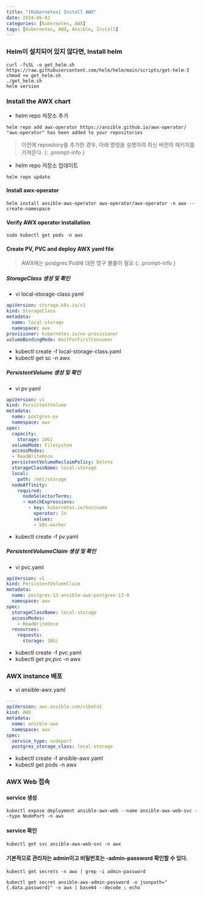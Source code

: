 ```yaml
---
title: "[Kubernetes] Install AWX"
date: 2024-06-02
categories: [Kubernetes, AWX]
tags: [Kubernetes, AWX, Ansible, Install]
---
```


### Helm이 설치되어 있지 않다면, Install helm
```
curl -fsSL -o get_helm.sh https://raw.githubusercontent.com/helm/helm/main/scripts/get-helm-3
chmod +x get_helm.sh
./get_helm.sh
helm version
```

### Install the AWX chart
- helm repo 저장소 추가
```
helm repo add awx-operator https://ansible.github.io/awx-operator/
"awx-operator" has been added to your repositories
```

> 이전에 repository를 추가한 경우, 아래 명령을 실행하여 최신 버전의 패키지를 가져온다.
{: .prompt-info }

- helm repo 저장소 업데이트
```
helm repo update
```

#### Install awx-operator
```
helm install ansible-awx-operator awx-operator/awx-operator -n awx --create-namespace
```

#### Verify AWX operator installation
```
sudo kubectl get pods -n awx
```

#### Create PV, PVC and deploy AWX yaml file

> AWX에는 postgres Pod에 대한 영구 볼륨이 필요
{: .prompt-info }

##### StorageClass 생성 및 확인
- vi local-storage-class.yaml
```yaml
apiVersion: storage.k8s.io/v1
kind: StorageClass
metadata:
  name: local-storage
  namespace: awx
provisioner: kubernetes.io/no-provisioner
volumeBindingMode: WaitForFirstConsumer
```

- kubectl create -f local-storage-class.yaml
- kubectl get sc -n awx

##### PersistentVolume 생성 및 확인
- vi pv.yaml

```yaml
apiVersion: v1
kind: PersistentVolume
metadata:
  name: postgres-pv
  namespace: awx
spec:
  capacity:
    storage: 10Gi
  volumeMode: Filesystem
  accessModes:
  - ReadWriteOnce
  persistentVolumeReclaimPolicy: Delete
  storageClassName: local-storage
  local:
    path: /mnt/storage
  nodeAffinity:
    required:
      nodeSelectorTerms:
      - matchExpressions:
        - key: kubernetes.io/hostname
          operator: In
          values:
          - k8s-worker
```

- kubectl create -f pv.yaml

##### PersistentVolumeClaim 생성 및 확인
- vi pvc.yaml

```yaml
apiVersion: v1
kind: PersistentVolumeClaim
metadata:
  name: postgres-13-ansible-awx-postgres-13-0
  namespace: awx
spec:
  storageClassName: local-storage
  accessModes:
    - ReadWriteOnce
  resources:
    requests:
      storage: 10Gi
```

- kubectl create -f pvc.yaml
- kubectl get pv,pvc -n awx

### AWX instance 배포
- vi ansible-awx.yaml
```yaml
---
apiVersion: awx.ansible.com/v1beta1
kind: AWX
metadata:
  name: ansible-awx
  namespace: awx
spec:
  service_type: nodeport
  postgres_storage_class: local-storage
```

- kubectl create -f ansible-awx.yaml
- kubectl get pods -n awx

### AWX Web 접속
#### service 생성
```shell
kubectl expose deployment ansible-awx-web --name ansible-awx-web-svc --type NodePort -n awx
```
#### service 확인
```shell
kubectl get svc ansible-awx-web-svc -n awx
```

#### 기본적으로 관리자는 admin이고 비밀번호는 <resourcename>-admin-password 확인할 수 있다.
```shell
kubectl get secrets -n awx | grep -i admin-password
```

```shell
kubectl get secret ansible-awx-admin-password -o jsonpath="{.data.password}" -n awx | base64 --decode ; echo
```